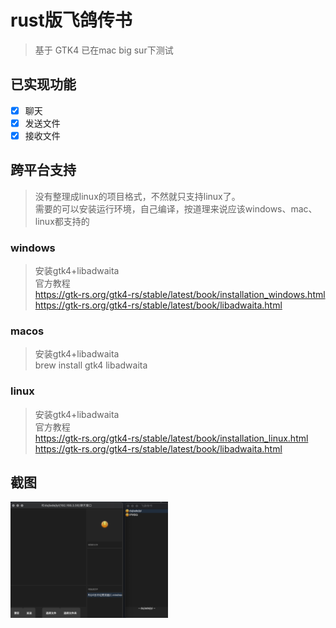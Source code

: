 # rust版飞鸽传书

> 基于 GTK4 已在mac big sur下测试


## 已实现功能
- [x] 聊天
- [x] 发送文件
- [x] 接收文件

## 跨平台支持

> 没有整理成linux的项目格式，不然就只支持linux了。\
> 需要的可以安装运行环境，自己编译，按道理来说应该windows、mac、linux都支持的

### windows

> 安装gtk4+libadwaita \
> 官方教程 \
> https://gtk-rs.org/gtk4-rs/stable/latest/book/installation_windows.html
> \
> https://gtk-rs.org/gtk4-rs/stable/latest/book/libadwaita.html

### macos

> 安装gtk4+libadwaita \
> brew install gtk4 libadwaita

### linux

> 安装gtk4+libadwaita \
> 官方教程 \
> https://gtk-rs.org/gtk4-rs/stable/latest/book/installation_linux.html
> \
> https://gtk-rs.org/gtk4-rs/stable/latest/book/libadwaita.html
>
## 截图

<img src="./screenshots/截图.png" width="50%" height="50%" />
